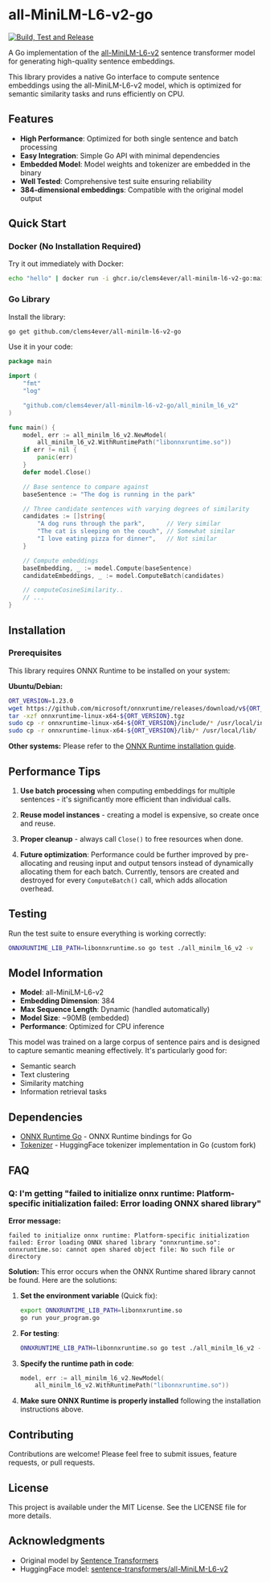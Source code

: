 # all-MiniLM-L6-v2-go 

[![Build, Test and Release](https://github.com/clems4ever/all-minilm-l6-v2-go/actions/workflows/build-and-release.yml/badge.svg)](https://github.com/clems4ever/all-minilm-l6-v2-go/actions/workflows/build-and-release.yml)

A Go implementation of the [all-MiniLM-L6-v2](https://huggingface.co/sentence-transformers/all-MiniLM-L6-v2) sentence transformer model for generating high-quality sentence embeddings.

This library provides a native Go interface to compute sentence embeddings using the all-MiniLM-L6-v2 model, which is optimized for semantic similarity tasks and runs efficiently on CPU.

## Features

- **High Performance**: Optimized for both single sentence and batch processing
- **Easy Integration**: Simple Go API with minimal dependencies
- **Embedded Model**: Model weights and tokenizer are embedded in the binary
- **Well Tested**: Comprehensive test suite ensuring reliability
- **384-dimensional embeddings**: Compatible with the original model output

## Quick Start

### Docker (No Installation Required)

Try it out immediately with Docker:

```bash
echo "hello" | docker run -i ghcr.io/clems4ever/all-minilm-l6-v2-go:main . -o json
```

### Go Library

Install the library:

```bash
go get github.com/clems4ever/all-minilm-l6-v2-go
```

Use it in your code:

```go
package main

import (
    "fmt"
    "log"

    "github.com/clems4ever/all-minilm-l6-v2-go/all_minilm_l6_v2"
)

func main() {
	model, err := all_minilm_l6_v2.NewModel(
		all_minilm_l6_v2.WithRuntimePath("libonnxruntime.so"))
	if err != nil {
		panic(err)
	}
	defer model.Close()

	// Base sentence to compare against
	baseSentence := "The dog is running in the park"

	// Three candidate sentences with varying degrees of similarity
	candidates := []string{
		"A dog runs through the park",      // Very similar
		"The cat is sleeping on the couch", // Somewhat similar
		"I love eating pizza for dinner",   // Not similar
	}

	// Compute embeddings
	baseEmbedding, _ := model.Compute(baseSentence)
	candidateEmbeddings, _ := model.ComputeBatch(candidates)

	// computeCosineSimilarity..
	// ...
}
```

## Installation

### Prerequisites

This library requires ONNX Runtime to be installed on your system:

**Ubuntu/Debian:**
```bash
ORT_VERSION=1.23.0
wget https://github.com/microsoft/onnxruntime/releases/download/v${ORT_VERSION}/onnxruntime-linux-x64-${ORT_VERSION}.tgz
tar -xzf onnxruntime-linux-x64-${ORT_VERSION}.tgz
sudo cp -r onnxruntime-linux-x64-${ORT_VERSION}/include/* /usr/local/include/
sudo cp -r onnxruntime-linux-x64-${ORT_VERSION}/lib/* /usr/local/lib/
```

**Other systems:** Please refer to the [ONNX Runtime installation guide](https://onnxruntime.ai/docs/install/).

## Performance Tips

1. **Use batch processing** when computing embeddings for multiple sentences - it's significantly more efficient than individual calls.

2. **Reuse model instances** - creating a model is expensive, so create once and reuse.

3. **Proper cleanup** - always call `Close()` to free resources when done.

4. **Future optimization**: Performance could be further improved by pre-allocating and reusing input and output tensors instead of dynamically allocating them for each batch. Currently, tensors are created and destroyed for every `ComputeBatch()` call, which adds allocation overhead.

## Testing

Run the test suite to ensure everything is working correctly:

```bash
ONNXRUNTIME_LIB_PATH=libonnxruntime.so go test ./all_minilm_l6_v2 -v
```

## Model Information

- **Model**: all-MiniLM-L6-v2
- **Embedding Dimension**: 384
- **Max Sequence Length**: Dynamic (handled automatically)
- **Model Size**: ~90MB (embedded)
- **Performance**: Optimized for CPU inference

This model was trained on a large corpus of sentence pairs and is designed to capture semantic meaning effectively. It's particularly good for:
- Semantic search
- Text clustering
- Similarity matching
- Information retrieval tasks

## Dependencies

- [ONNX Runtime Go](https://github.com/yalue/onnxruntime_go) - ONNX Runtime bindings for Go
- [Tokenizer](https://github.com/sugarme/tokenizer) - HuggingFace tokenizer implementation in Go (custom fork)

## FAQ

### Q: I'm getting "failed to initialize onnx runtime: Platform-specific initialization failed: Error loading ONNX shared library"

**Error message:**
```
failed to initialize onnx runtime: Platform-specific initialization failed: Error loading ONNX shared library "onnxruntime.so": onnxruntime.so: cannot open shared object file: No such file or directory
```

**Solution:**
This error occurs when the ONNX Runtime shared library cannot be found. Here are the solutions:

1. **Set the environment variable** (Quick fix):
   ```bash
   export ONNXRUNTIME_LIB_PATH=libonnxruntime.so
   go run your_program.go
   ```
2. **For testing**:
   ```bash
   ONNXRUNTIME_LIB_PATH=libonnxruntime.so go test ./all_minilm_l6_v2 -v
   ```

3. **Specify the runtime path in code**:
   ```go
   model, err := all_minilm_l6_v2.NewModel(
       all_minilm_l6_v2.WithRuntimePath("libonnxruntime.so"))
   ```

4. **Make sure ONNX Runtime is properly installed** following the installation instructions above.

## Contributing

Contributions are welcome! Please feel free to submit issues, feature requests, or pull requests.

## License

This project is available under the MIT License. See the LICENSE file for more details.

## Acknowledgments

- Original model by [Sentence Transformers](https://www.sbert.net/)
- HuggingFace model: [sentence-transformers/all-MiniLM-L6-v2](https://huggingface.co/sentence-transformers/all-MiniLM-L6-v2)